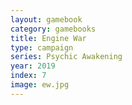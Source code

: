 ```yaml
---
layout: gamebook
category: gamebooks
title: Engine War
type: campaign
series: Psychic Awakening
year: 2019
index: 7
image: ew.jpg
---
```

